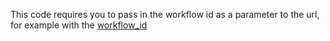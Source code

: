 This code requires you to pass in the workflow id as a parameter to
the url, for example with the [workflow_id](?workflow_id=99000000001)
